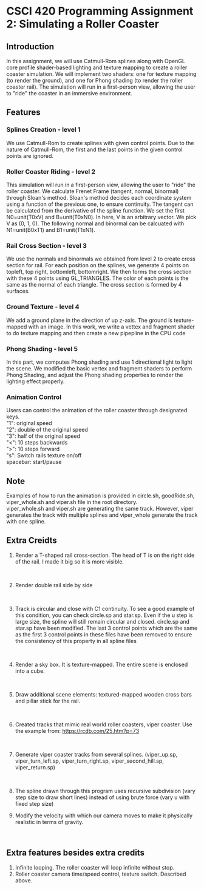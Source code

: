 # CSCI 420 Programming Assignment 2: Simulating a Roller Coaster

## Introduction
In this assignment, we will use Catmull-Rom splines along with OpenGL core profile shader-based lighting and texture mapping to create a roller coaster simulation.  We will implement two shaders: one for texture mapping (to render the ground), and one for Phong shading (to render the roller coaster rail).  The simulation will run in a first-person view, allowing the user to "ride" the coaster in an immersive environment.

## Features
### Splines Creation - level 1
We use Catmull-Rom to create splines with given control points.  Due to the nature of Catmull-Rom, the first and the last points in the given control points are ignored.  

### Roller Coaster Riding - level 2
This simulation will run in a first-person view, allowing the user to "ride" the roller coaster.  We calculate Frenet Frame (tangent, normal, binormal) through Sloan's method.  Sloan's method decides each coordinate system using a function of the previous one, to ensure continuity.  The tangent can be calculated from the derivative of the spline function.  We set the first N0=unit(T0xV) and B=unit(T0xN0).  In here, V is an arbitrary vector.  We pick V as (0, 1, 0).  The following normal and binormal can be calcuated with N1=unit(B0xT1) and B1=unit(T1xN1).

### Rail Cross Section - level 3
We use the normals and binormals we obtained from level 2 to create cross section for rail.  For each position on the splines, we generate 4 points on topleft, top right, bottomleft, bottomright.  We then forms the cross section with these 4 points using GL_TRIANGLES.  The color of each points is the same as the normal of each triangle.  The cross section is formed by 4 surfaces.

### Ground Texture - level 4
We add a ground plane in the direction of up z-axis.  The ground is texture-mapped with an image.  In this work, we write a vettex and fragment shader to do texture mapping and then create a new pipepline in the CPU code

### Phong Shading - level 5
In this part, we computes Phong shading and use 1 directional light to light the scene.  We modified the basic vertex and fragment shaders to perform Phong Shading, and adjust the Phong shading properties to render the lighting effect properly.

### Animation Control
Users can control the animation of the roller coaster through designated keys. <br>
"1": original speed <br>
"2": double of the original speed <br>
"3": half of the original speed <br>
"<": 10 steps backwards <br>
">": 10 steps forward <br>
"s": Switch rails texture on/off <br>
spacebar: start/pause

## Note
Examples of how to run the animation is provided in circle.sh, goodRide.sh, viper_whole.sh and viper.sh file in the root directory. <br>
viper_whole.sh and viper.sh are generating the same track.  However, viper generates the track with multiple splines and viper_whole generate the track with one spline.

## Extra Creidts
1. Render a T-shaped rail cross-section.  The head of T is on the right side of the rail.  I made it big so it is more visible.
<br>

2. Render double rail side by side
<br>

3. Track is circular and close with C1 continuity.  To see a good example of this condition, you can check circle.sp and star.sp.  Even if the u step is large size,
the spline will still remain circular and closed.  circle.sp and star.sp have been modified.  The last 3 control points which are the same as the first 3 control points in these files have been removed to ensure the consistency of this property in all spline files
<br>

4. Render a sky box.  It is texture-mapped.  The entire scene is enclosed into a cube.
<br>

5. Draw additional scene elements:  textured-mapped wooden cross bars and pillar stick for the rail.
<br>

6. Created tracks that mimic real world roller coasters, viper coaster.  Use the example from: </n>
https://rcdb.com/25.htm?p=73
<br>

7. Generate viper coaster tracks from several splines. (viper_up.sp, viper_turn_left.sp, viper_turn_right.sp, viper_second_hill.sp, viper_return.sp)
<br>

8. The spline drawn through this program uses recursive subdivision (vary step size to draw short lines) instead of using brute force (vary u with fixed step size)<br>

9. Modify the velocity with which our camera moves to make it physically realistic in terms of gravity.
<br>

## Extra features besides extra credits
1. Infinite looping.  The roller coaster will loop infinite without stop. <br>
2. Roller coaster camera time/speed control, texture switch.  Described above. <br>